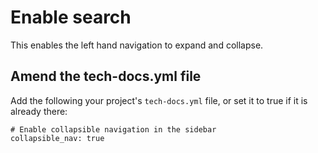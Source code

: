 # Enable search

This enables the left hand navigation to expand and collapse.

## Amend the tech-docs.yml file

Add the following your project's `tech-docs.yml` file, or set it to true if it is already there:

```
# Enable collapsible navigation in the sidebar
collapsible_nav: true
```
